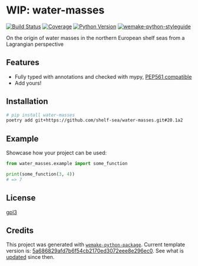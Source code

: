 # WIP: water-masses

[![Build Status](https://travis-ci.com/shelf-sea/water-masses.svg?branch=master)](https://travis-ci.com/shelf-sea/water-masses)
[![Coverage](https://coveralls.io/repos/github/shelf-sea/water-masses/badge.svg?branch=master)](https://coveralls.io/github/shelf-sea/water-masses?branch=master)
[![Python Version](https://img.shields.io/pypi/pyversions/water-masses.svg)](https://pypi.org/project/water-masses/)
[![wemake-python-styleguide](https://img.shields.io/badge/style-wemake-000000.svg)](https://github.com/wemake-services/wemake-python-styleguide)

On the origin of water masses in the northern European shelf seas from a Lagrangian perspective


## Features

- Fully typed with annotations and checked with mypy, [PEP561 compatible](https://www.python.org/dev/peps/pep-0561/)
- Add yours!


## Installation

```bash
# pip install water-masses
poetry add git+https://github.com/shelf-sea/water-masses.git#20.1a2
```


## Example

Showcase how your project can be used:

```python
from water_masses.example import some_function

print(some_function(3, 4))
# => 7
```

## License

[gpl3](https://github.com/shelf-sea/water-masses/blob/master/LICENSE)


## Credits

This project was generated with [`wemake-python-package`](https://github.com/wemake-services/wemake-python-package). Current template version is: [5a686829afd7b6f54cb2170ed3072eee8e296ec0](https://github.com/wemake-services/wemake-python-package/tree/5a686829afd7b6f54cb2170ed3072eee8e296ec0). See what is [updated](https://github.com/wemake-services/wemake-python-package/compare/5a686829afd7b6f54cb2170ed3072eee8e296ec0...master) since then.
